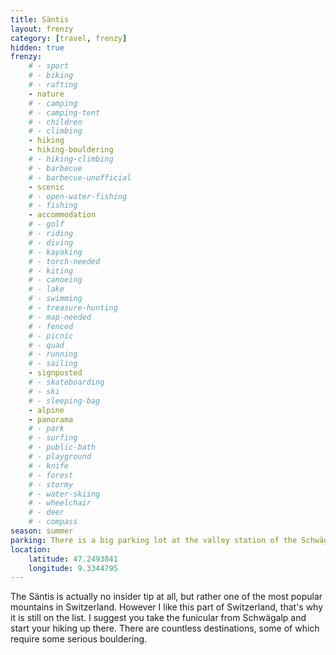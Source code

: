 ```yaml
---
title: Säntis
layout: frenzy
category: [travel, frenzy]
hidden: true
frenzy:
    # - sport
    # - biking
    # - rafting
    - nature
    # - camping
    # - camping-tent
    # - children
    # - climbing
    - hiking
    - hiking-bouldering
    # - hiking-climbing
    # - barbecue
    # - barbecue-unofficial
    - scenic
    # - open-water-fishing
    # - fishing
    - accommodation
    # - golf
    # - riding
    # - diving
    # - kayaking
    # - torch-needed
    # - kiting
    # - canoeing
    # - lake
    # - swimming
    # - treasure-hunting
    # - map-needed
    # - fenced
    # - picnic
    # - quad
    # - running
    # - sailing
    - signposted
    # - skateboarding
    # - ski
    # - sleeping-bag
    - alpine
    - panorama
    # - park
    # - surfing
    # - public-bath
    # - playground
    # - knife
    # - forest
    # - stormy
    # - water-skiing
    # - wheelchair
    # - deer
    # - compass
season: summer
parking: There is a big parking lot at the valley station of the Schwägalp funicular
location:
    latitude: 47.2493841
    longitude: 9.3344795
---
```


The Säntis is actually no insider tip at all, but rather one of the most popular mountains in Switzerland. However I like this part of Switzerland, that's why it is still on the list. I suggest you take the funicular from Schwägalp and start your hiking up there. There are countless destinations, some of which require some serious bouldering.